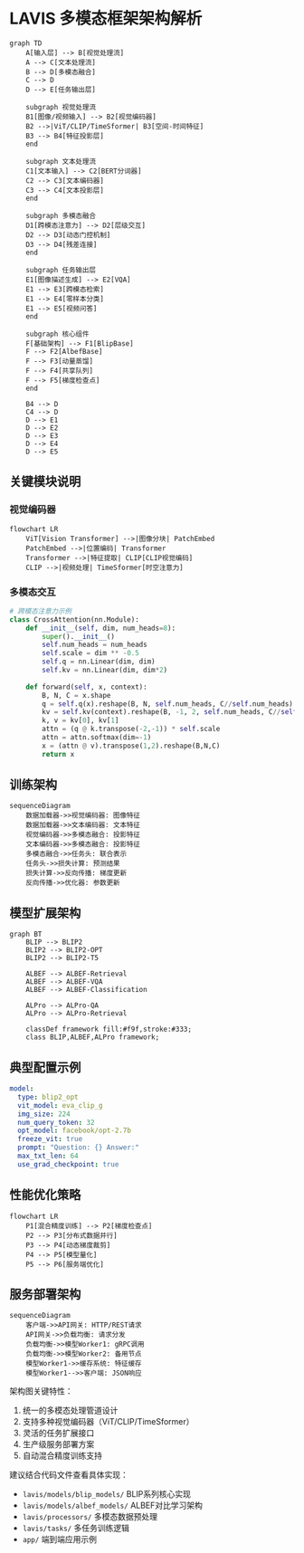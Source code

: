 # LAVIS 多模态框架架构解析

```mermaid
graph TD
    A[输入层] --> B[视觉处理流]
    A --> C[文本处理流]
    B --> D[多模态融合]
    C --> D
    D --> E[任务输出层]
    
    subgraph 视觉处理流
    B1[图像/视频输入] --> B2[视觉编码器]
    B2 -->|ViT/CLIP/TimeSformer| B3[空间-时间特征]
    B3 --> B4[特征投影层]
    end

    subgraph 文本处理流
    C1[文本输入] --> C2[BERT分词器]
    C2 --> C3[文本编码器]
    C3 --> C4[文本投影层]
    end

    subgraph 多模态融合
    D1[跨模态注意力] --> D2[层级交互]
    D2 --> D3[动态门控机制]
    D3 --> D4[残差连接]
    end

    subgraph 任务输出层
    E1[图像描述生成] --> E2[VQA]
    E1 --> E3[跨模态检索]
    E1 --> E4[零样本分类]
    E1 --> E5[视频问答]
    end

    subgraph 核心组件
    F[基础架构] --> F1[BlipBase]
    F --> F2[AlbefBase]
    F --> F3[动量蒸馏]
    F --> F4[共享队列]
    F --> F5[梯度检查点]
    end

    B4 --> D
    C4 --> D
    D --> E1
    D --> E2
    D --> E3
    D --> E4
    D --> E5
```

## 关键模块说明

### 视觉编码器
```mermaid
flowchart LR
    ViT[Vision Transformer] -->|图像分块| PatchEmbed
    PatchEmbed -->|位置编码| Transformer
    Transformer -->|特征提取| CLIP[CLIP视觉编码]
    CLIP -->|视频处理| TimeSformer[时空注意力]
```

### 多模态交互
```python
# 跨模态注意力示例
class CrossAttention(nn.Module):
    def __init__(self, dim, num_heads=8):
        super().__init__()
        self.num_heads = num_heads
        self.scale = dim ** -0.5
        self.q = nn.Linear(dim, dim)
        self.kv = nn.Linear(dim, dim*2)
        
    def forward(self, x, context):
        B, N, C = x.shape
        q = self.q(x).reshape(B, N, self.num_heads, C//self.num_heads).permute(0,2,1,3)
        kv = self.kv(context).reshape(B, -1, 2, self.num_heads, C//self.num_heads).permute(2,0,3,1,4)
        k, v = kv[0], kv[1]
        attn = (q @ k.transpose(-2,-1)) * self.scale
        attn = attn.softmax(dim=-1)
        x = (attn @ v).transpose(1,2).reshape(B,N,C)
        return x
```

## 训练架构

```mermaid
sequenceDiagram
    数据加载器->>视觉编码器: 图像特征
    数据加载器->>文本编码器: 文本特征
    视觉编码器->>多模态融合: 投影特征
    文本编码器->>多模态融合: 投影特征
    多模态融合->>任务头: 联合表示
    任务头->>损失计算: 预测结果
    损失计算->>反向传播: 梯度更新
    反向传播->>优化器: 参数更新
```

## 模型扩展架构

```mermaid
graph BT
    BLIP --> BLIP2
    BLIP2 --> BLIP2-OPT
    BLIP2 --> BLIP2-T5
    
    ALBEF --> ALBEF-Retrieval
    ALBEF --> ALBEF-VQA
    ALBEF --> ALBEF-Classification
    
    ALPro --> ALPro-QA
    ALPro --> ALPro-Retrieval
    
    classDef framework fill:#f9f,stroke:#333;
    class BLIP,ALBEF,ALPro framework;
```

## 典型配置示例

```yaml
model:
  type: blip2_opt
  vit_model: eva_clip_g
  img_size: 224
  num_query_token: 32
  opt_model: facebook/opt-2.7b
  freeze_vit: true
  prompt: "Question: {} Answer:"
  max_txt_len: 64
  use_grad_checkpoint: true
```

## 性能优化策略

```mermaid
flowchart LR
    P1[混合精度训练] --> P2[梯度检查点]
    P2 --> P3[分布式数据并行]
    P3 --> P4[动态梯度裁剪]
    P4 --> P5[模型量化]
    P5 --> P6[服务端优化]
```

## 服务部署架构

```mermaid
sequenceDiagram
    客户端->>API网关: HTTP/REST请求
    API网关->>负载均衡: 请求分发
    负载均衡->>模型Worker1: gRPC调用
    负载均衡->>模型Worker2: 备用节点
    模型Worker1->>缓存系统: 特征缓存
    模型Worker1-->>客户端: JSON响应
```

架构图关键特性：
1. 统一的多模态处理管道设计
2. 支持多种视觉编码器（ViT/CLIP/TimeSformer）
3. 灵活的任务扩展接口
4. 生产级服务部署方案
5. 自动混合精度训练支持

建议结合代码文件查看具体实现：
- `lavis/models/blip_models/` BLIP系列核心实现
- `lavis/models/albef_models/` ALBEF对比学习架构
- `lavis/processors/` 多模态数据预处理
- `lavis/tasks/` 多任务训练逻辑
- `app/` 端到端应用示例 